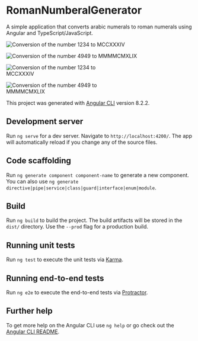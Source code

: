 # RomanNumberalGenerator

A simple application that converts arabic numerals to roman numerals using Angular and TypeScript/JavaScript.


![Conversion of the number 1234 to MCCXXXIV](..src/assets/images/img2.png)

![Conversion of the number 4949 to MMMMCMXLIX](..src/assets/images/img1.png)

<img
  src="./src/assets/imgaes/img2.png"
  alt="Conversion of the number 1234 to MCCXXXIV"
  style="display: inline-block; margin: 0 auto; max-width: 300px">

<img
  src="./src/assets/imgaes/img2.png"
  alt="Conversion of the number 4949 to MMMMCMXLIX"
  style="display: inline-block; margin: 0 auto; max-width: 300px">

This project was generated with [Angular CLI](https://github.com/angular/angular-cli) version 8.2.2.

## Development server

Run `ng serve` for a dev server. Navigate to `http://localhost:4200/`. The app will automatically reload if you change any of the source files.

## Code scaffolding

Run `ng generate component component-name` to generate a new component. You can also use `ng generate directive|pipe|service|class|guard|interface|enum|module`.

## Build

Run `ng build` to build the project. The build artifacts will be stored in the `dist/` directory. Use the `--prod` flag for a production build.

## Running unit tests

Run `ng test` to execute the unit tests via [Karma](https://karma-runner.github.io).

## Running end-to-end tests

Run `ng e2e` to execute the end-to-end tests via [Protractor](http://www.protractortest.org/).

## Further help

To get more help on the Angular CLI use `ng help` or go check out the [Angular CLI README](https://github.com/angular/angular-cli/blob/master/README.md).
